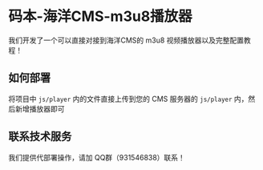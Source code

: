 # 码本-海洋CMS-m3u8播放器

我们开发了一个可以直接对接到海洋CMS的 m3u8 视频播放器以及完整配置教程！

## 如何部署

将项目中 `js/player` 内的文件直接上传到您的 CMS 服务器的 `js/player` 内，然后新增播放器即可

## 联系技术服务

我们提供代部署操作，请加 QQ群（931546838）联系！